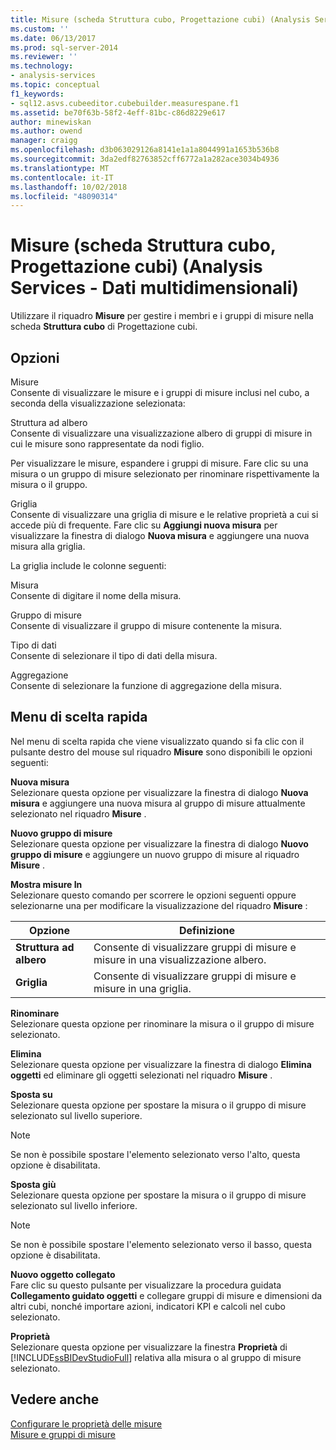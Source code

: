 ```yaml
---
title: Misure (scheda Struttura cubo, Progettazione cubi) (Analysis Services - dati multidimensionali) | Microsoft Docs
ms.custom: ''
ms.date: 06/13/2017
ms.prod: sql-server-2014
ms.reviewer: ''
ms.technology:
- analysis-services
ms.topic: conceptual
f1_keywords:
- sql12.asvs.cubeeditor.cubebuilder.measurespane.f1
ms.assetid: be70f63b-58f2-4eff-81bc-c86d8229e617
author: minewiskan
ms.author: owend
manager: craigg
ms.openlocfilehash: d3b063029126a8141e1a1a8044991a1653b536b8
ms.sourcegitcommit: 3da2edf82763852cff6772a1a282ace3034b4936
ms.translationtype: MT
ms.contentlocale: it-IT
ms.lasthandoff: 10/02/2018
ms.locfileid: "48090314"
---
```

# <a name="measures-cube-structure-tab-cube-designer-analysis-services---multidimensional-data"></a>Misure (scheda Struttura cubo, Progettazione cubi) (Analysis Services - Dati multidimensionali)
  Utilizzare il riquadro **Misure** per gestire i membri e i gruppi di misure nella scheda **Struttura cubo** di Progettazione cubi.  
  
## <a name="options"></a>Opzioni  
 Misure  
 Consente di visualizzare le misure e i gruppi di misure inclusi nel cubo, a seconda della visualizzazione selezionata:  
  
 Struttura ad albero  
 Consente di visualizzare una visualizzazione albero di gruppi di misure in cui le misure sono rappresentate da nodi figlio.  
  
 Per visualizzare le misure, espandere i gruppi di misure. Fare clic su una misura o un gruppo di misure selezionato per rinominare rispettivamente la misura o il gruppo.  
  
 Griglia  
 Consente di visualizzare una griglia di misure e le relative proprietà a cui si accede più di frequente. Fare clic su **Aggiungi nuova misura** per visualizzare la finestra di dialogo **Nuova misura** e aggiungere una nuova misura alla griglia.  
  
 La griglia include le colonne seguenti:  
  
 Misura  
 Consente di digitare il nome della misura.  
  
 Gruppo di misure  
 Consente di visualizzare il gruppo di misure contenente la misura.  
  
 Tipo di dati  
 Consente di selezionare il tipo di dati della misura.  
  
 Aggregazione  
 Consente di selezionare la funzione di aggregazione della misura.  
  
## <a name="context-menu"></a>Menu di scelta rapida  
 Nel menu di scelta rapida che viene visualizzato quando si fa clic con il pulsante destro del mouse sul riquadro **Misure** sono disponibili le opzioni seguenti:  
  
 **Nuova misura**  
 Selezionare questa opzione per visualizzare la finestra di dialogo **Nuova misura** e aggiungere una nuova misura al gruppo di misure attualmente selezionato nel riquadro **Misure** .  
  
 **Nuovo gruppo di misure**  
 Selezionare questa opzione per visualizzare la finestra di dialogo **Nuovo gruppo di misure** e aggiungere un nuovo gruppo di misure al riquadro **Misure** .  
  
 **Mostra misure In**  
 Selezionare questo comando per scorrere le opzioni seguenti oppure selezionarne una per modificare la visualizzazione del riquadro **Misure** :  
  
|Opzione|Definizione|  
|------------|----------------|  
|**Struttura ad albero**|Consente di visualizzare gruppi di misure e misure in una visualizzazione albero.|  
|**Griglia**|Consente di visualizzare gruppi di misure e misure in una griglia.|  
  
 **Rinominare**  
 Selezionare questa opzione per rinominare la misura o il gruppo di misure selezionato.  
  
 **Elimina**  
 Selezionare questa opzione per visualizzare la finestra di dialogo **Elimina oggetti** ed eliminare gli oggetti selezionati nel riquadro **Misure** .  
  
 **Sposta su**  
 Selezionare questa opzione per spostare la misura o il gruppo di misure selezionato sul livello superiore.  
  
> [!NOTE]  
>  Se non è possibile spostare l'elemento selezionato verso l'alto, questa opzione è disabilitata.  
  
 **Sposta giù**  
 Selezionare questa opzione per spostare la misura o il gruppo di misure selezionato sul livello inferiore.  
  
> [!NOTE]  
>  Se non è possibile spostare l'elemento selezionato verso il basso, questa opzione è disabilitata.  
  
 **Nuovo oggetto collegato**  
 Fare clic su questo pulsante per visualizzare la procedura guidata **Collegamento guidato oggetti** e collegare gruppi di misure e dimensioni da altri cubi, nonché importare azioni, indicatori KPI e calcoli nel cubo selezionato.  
  
 **Proprietà**  
 Selezionare questa opzione per visualizzare la finestra **Proprietà** di [!INCLUDE[ssBIDevStudioFull](../includes/ssbidevstudiofull-md.md)] relativa alla misura o al gruppo di misure selezionato.  
  
## <a name="see-also"></a>Vedere anche  
 [Configurare le proprietà delle misure](multidimensional-models/configure-measure-properties.md)   
 [Misure e gruppi di misure](multidimensional-models/measures-and-measure-groups.md)  
  
  
